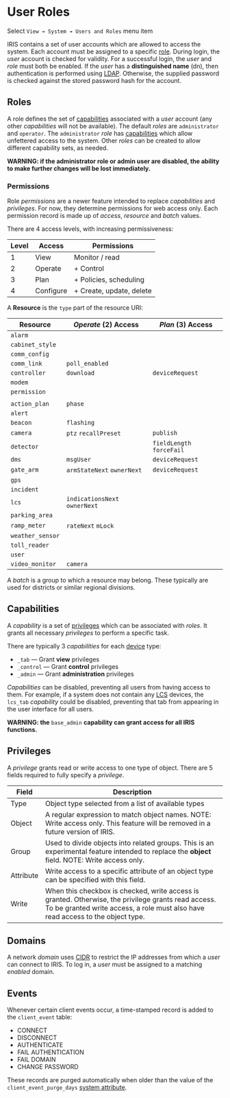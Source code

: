 # User Roles

Select `View ➔ System ➔ Users and Roles` menu item

IRIS contains a set of user accounts which are allowed to access the system.
Each account must be assigned to a specific [role](#roles).  During login, the
_user_ account is checked for validity.  For a successful login, the _user_ and
_role_ must both be enabled.  If the _user_ has a **distinguished name** (dn),
then authentication is performed using [LDAP].  Otherwise, the supplied password
is checked against the stored password hash for the account.

## Roles

A role defines the set of [capabilities](#capabilities) associated with a _user_
account (any other _capabilities_ will not be available).  The default _roles_
are `administrator` and `operator`.  The `administrator` _role_ has
[capabilities](#capabilities) which allow unfettered access to the system.
Other _roles_ can be created to allow different capability sets, as needed.

**WARNING: if the administrator role or admin user are disabled, the ability to
make further changes will be lost immediately.**

### Permissions

Role *permissions* are a newer feature intended to replace *capabilities* and
*privileges*.  For now, they determine permissions for web access only.  Each
permission record is made up of *access*, *resource* and *batch* values.

There are 4 access levels, with increasing permissiveness:

| Level | Access    | Permissions              |
|-------|-----------|--------------------------|
|     1 | View      | Monitor / read           |
|     2 | Operate   | + Control                |
|     3 | Plan      | + Policies, scheduling   |
|     4 | Configure | + Create, update, delete |

A __Resource__ is the `type` part of the resource URI:

| Resource         | *Operate* (2) Access          | *Plan* (3) Access         |
|------------------|-------------------------------|---------------------------|
| `alarm`          |                               |                           |
| `cabinet_style`  |                               |                           |
| `comm_config`    |                               |                           |
| `comm_link`      | `poll_enabled`                |                           |
| `controller`     | `download`                    | `deviceRequest`           |
| `modem`          |                               |                           |
| `permission`     |                               |                           |
|                  |                               |                           |
| `action_plan`    | `phase`                       |                           |
| `alert`          |                               |                           |
| `beacon`         | `flashing`                    |                           |
| `camera`         | `ptz` `recallPreset`          | `publish`                 |
| `detector`       |                               | `fieldLength` `forceFail` |
| `dms`            | `msgUser`                     | `deviceRequest`           |
| `gate_arm`       | `armStateNext` `ownerNext`    | `deviceRequest`           |
| `gps`            |                               |                           |
| `incident`       |                               |                           |
| `lcs`            | `indicationsNext` `ownerNext` |                           |
| `parking_area`   |                               |                           |
| `ramp_meter`     | `rateNext` `mLock`            |                           |
| `weather_sensor` |                               |                           |
| `toll_reader`    |                               |                           |
| `user`           |                               |                           |
| `video_monitor`  | `camera`                      |                           |

A *batch* is a group to which a resource may belong.  These typically are used
for districts or similar regional divisions.

## Capabilities

A _capability_ is a set of [privileges](#privileges) which can be associated
with _roles_.  It grants all necessary _privileges_ to perform a specific task.

There are typically 3 _capabilities_ for each [device] type:

* `_tab` — Grant **view** privileges
* `_control` — Grant **control** privileges
* `_admin` — Grant **administration** privileges

_Capabilities_ can be disabled, preventing all users from having access to them.
For example, if a system does not contain any [LCS] devices, the `lcs_tab`
_capability_ could be disabled, preventing that tab from appearing in the user
interface for all users.

**WARNING: the** `base_admin` **capability can grant access for all IRIS
functions.**

## Privileges

A _privilege_ grants read or write access to one type of object.  There are 5
fields required to fully specify a _privilege_.

Field     | Description
----------|----------------------------------------------------
Type      | Object type selected from a list of available types
Object    | A regular expression to match object names.  NOTE: Write access only.  This feature will be removed in a future version of IRIS.
Group     | Used to divide objects into related groups.  This is an experimental feature intended to replace the **object** field.  NOTE: Write access only.
Attribute | Write access to a specific attribute of an object type can be specified with this field.
Write     | When this checkbox is checked, write access is granted.  Otherwise, the privilege grants read access.  To be granted write access, a role must also have read access to the object type.

## Domains

A network _domain_ uses [CIDR] to restrict the IP addresses from which a _user_
can connect to IRIS.  To log in, a _user_ must be assigned to a matching
_enabled_ domain.

## Events

Whenever certain client events occur, a time-stamped record is added to the
`client_event` table:

* CONNECT
* DISCONNECT
* AUTHENTICATE
* FAIL AUTHENTICATION
* FAIL DOMAIN
* CHANGE PASSWORD

These records are purged automatically when older than the value of the
`client_event_purge_days` [system attribute].


[CIDR]: https://en.wikipedia.org/wiki/Classless_Inter-Domain_Routing
[device]: controllers.html#devices
[LCS]: lcs.html
[LDAP]: installation.html#ldap
[system attribute]: system_attributes.html
